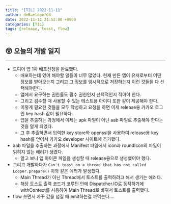 ```yaml
---
title: "[TIL] 2022-11-11"
author: deBaeloper08
date: 2022-11-11 21:52:00 +0900
categories: [TIL]
tags: [release, toast, flow]
---
```


## 😲 오늘의 개발 일지

---

- 드디어 앱 1차 배포신청을 완료했다.
  - 배포하는데 있어 해야할 일들이 너무 많았다. 현재 만든 앱이 유저로부터 어떤 정보를 받아오는지 그리고 그 정보를 임시적으로 저장하는지 이런 것들을 다 선택해야한다.
  - 앱에서 요구하는 권한들도 필수 권한인지 선택적인지 적어야 한다.
  - 그리고 검수할 때 사용할 수 있는 테스트용 아이디 또한 같이 제공해야 한다.
  - 이렇게 필요한 것들을 모두 작성하고 요청을 하면 이제 release용 카카오 로그인 key hash 값이 필요하다.
  - 앱을 추출하는 과정에서 이제는 apk 파일이 아닌 aab 파일로 추출해야 한다는 것을 알게 되었다.
  - 그 후 추출하면서 입력한 key store와 openssl을 사용하여 release용 key hash를 얻어서 카카오 developer 사이트에 추가했다.
- aab 파일을 추출하는 과정에서 Manifest 파일에서 icon과 roundIcon의 파일이 읽히지 않는 에러가 생겼다.
  - 알고 보니 앱 아이콘 파일을 생성할 때 release용으로 생성했어야 했다.
- 그리고 개발하다가 `Can't toast on a thread that has not called Looper.prepare()` 이와 같은 에러가 발생했다.
  - Main Thread가 아닌 Thread에서 토스트를 출력하려고 해서 생기는 에러다.
  - 해당 토스트 출력 코드가 코루틴 안에 Dispatcher.IO로 동작하기에 withContext를 사용하여 Main Thread로 바꿔서 토스트를 출력했다.
- flow 쓰면서 자꾸 값을 넘길 때 emit하는걸 까먹는다....
